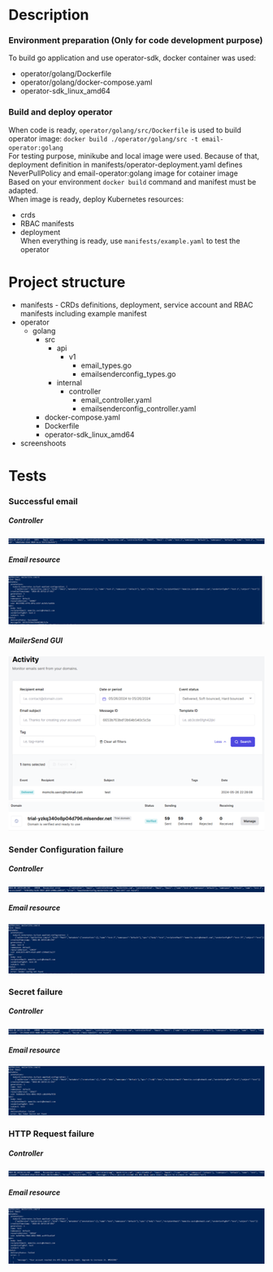 # Description
### Environment preparation (Only for code development purpose)
To build go application and use operator-sdk, docker container was used:
* operator/golang/Dockerfile
* operator/golang/docker-compose.yaml
* operator-sdk_linux_amd64

### Build and deploy operator
When code is ready, `operator/golang/src/Dockerfile` is used to build operator image: `docker build ./operator/golang/src -t email-operator:golang`
</br>For testing purpose, minikube and local image were used. Because of that, deployment definition in manifests/operator-deployment.yaml defines NeverPullPolicy and email-operator:golang image for cotainer image
</br>Based on your environment `docker build` command and manifest must be adapted.
</br>When image is ready, deploy Kubernetes resources:
* crds
* RBAC manifests
* deployment
</br>When everything is ready, use `manifests/example.yaml` to test the operator

# Project structure
* manifests - CRDs definitions, deployment, service account and RBAC manifests including example manifest
* operator
  * golang
    * src
      * api
        * v1
          * email_types.go
          * emailsenderconfig_types.go
      * internal
        * controller
          * email_controller.yaml
          * emailsenderconfig_controller.yaml
    * docker-compose.yaml
    * Dockerfile
    * operator-sdk_linux_amd64
* screenshoots

# Tests
### Successful email
##### Controller
![Screenshot](/screenshots/email-controller-success.png)
##### Email resource
![Screenshot](/screenshots/email-success.png)
##### MailerSend GUI
![Screenshot](/screenshots/mailersend-activity.png)
![Screenshot](/screenshots/mailersend-domain.png)
### Sender Configuration failure
##### Controller
![Screenshot](/screenshots/email-controller-failure-senderconfig.png)
##### Email resource
![Screenshot](/screenshots/email-failure-senderconfig.png)
### Secret failure
##### Controller
![Screenshot](/screenshots/email-controller-failure-secret.png)
##### Email resource
![Screenshot](/screenshots/email-failure-secret.png)
### HTTP Request failure
##### Controller
![Screenshot](/screenshots/email-controller-failure-request.png)
##### Email resource
![Screenshot](/screenshots/email-failure-request.png)
